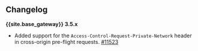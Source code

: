## Changelog

**{{site.base_gateway}} 3.5.x**

* Added support for the `Access-Control-Request-Private-Network` header in 
  cross-origin pre-flight requests. [#11523](https://github.com/kong/kong/pull/11523)